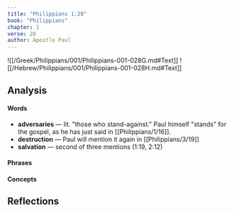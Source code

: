 ```yaml
---
title: "Philippians 1:28"
book: "Philippians"
chapter: 1
verse: 28
author: Apostle Paul
---
```

![[/Greek/Philippians/001/Philippians-001-028G.md#Text]]
![[/Hebrew/Philippians/001/Philippians-001-028H.md#Text]]

## Analysis

#### Words
- **adversaries** — lit. "those who stand-against."  Paul himself "stands" for the gospel, as he has just said in [[Philippians/1/16]].
- **destruction** — Paul will mention it again in [[Philippians/3/19]]
- **salvation** — second of three mentions (1:19, 2:12)

#### Phrases

#### Concepts

## Reflections
